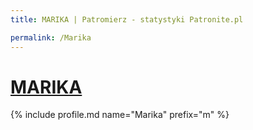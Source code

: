```yaml
---
title: MARIKA | Patromierz - statystyki Patronite.pl

permalink: /Marika
---
```


# [MARIKA](https://patronite.pl/Marika)

{% include profile.md name="Marika" prefix="m" %}

